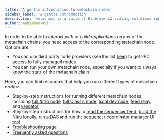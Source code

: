 ```yaml
---
title: 'A gentle introduction to metachain nodes'
sidebar_label: 'A gentle introduction'
description: "metachain is a suite of Ethereum L2 scaling solutions supported by a decentralized network of nodes. This guide introduces you to metachain's node types and how they work together to scale Ethereum."
author: mahsamoosavi
---
```


In order to be able to _interact with_ or _build applications on_ any of the metachain chains, you need access to the corresponding metachain node. Options are:

- You can use third party node providers (see the list [here](/node-running/node-providers.mdx)) to get RPC access to fully-managed nodes
- You can run your own metachain node, especially if you want to always know the state of the metachain chain

Here, you can find resources that help you run different types of metachain nodes:

- Step-by-step instructions for running different metachain nodes, including [full Nitro node](./how-tos/running-a-full-node.mdx), [full Classic node](./how-tos/running-a-classic-node.mdx), [local dev node](./how-tos/local-dev-node.mdx), [feed relay](./how-tos/running-a-feed-relay.mdx), and [validator](./how-tos/running-a-validator.mdx)
- Step-by-step instructions for how to [read the sequencer feed](./how-tos/read-sequencer-feed.md), [build the Nitro locally](./how-tos/build-nitro-locally.md), [run a DAS](./how-tos/running-a-daserver.mdx) and [run the sequencer coordinator manager UI tool](./how-tos/running-a-sequencer-coordinator-manager.mdx)
- [Troubleshooting page](./troubleshooting-running-nodes.md)
- [Frequently asked questions](./faq.md)
